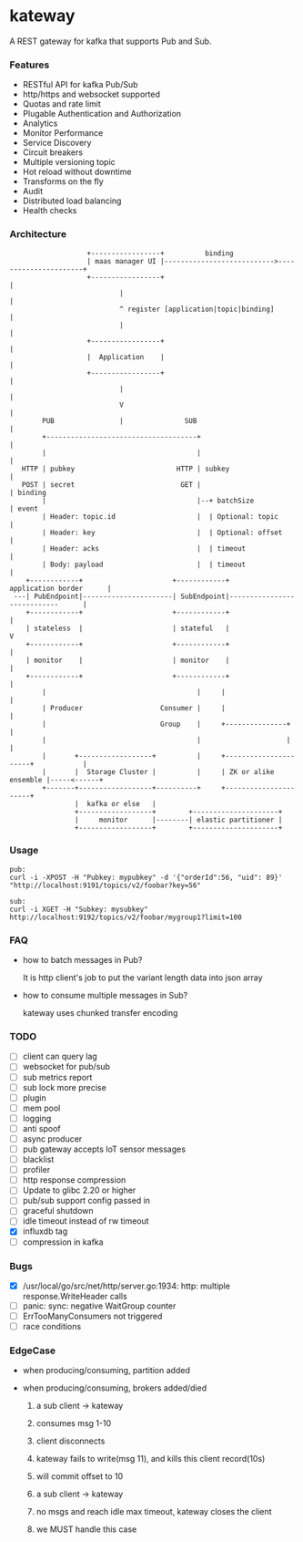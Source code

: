 # kateway

A REST gateway for kafka that supports Pub and Sub.

### Features

- RESTful API for kafka Pub/Sub
- http/https and websocket supported
- Quotas and rate limit
- Plugable Authentication and Authorization
- Analytics
- Monitor Performance
- Service Discovery
- Circuit breakers
- Multiple versioning topic
- Hot reload without downtime
- Transforms on the fly
- Audit
- Distributed load balancing
- Health checks

### Architecture

                       +-----------------+          binding
                       | maas manager UI |--------------------------->----------------------+
                       +-----------------+                                                  |
                               |                                                            |
                               ^ register [application|topic|binding]                       |
                               |                                                            |
                       +-----------------+                                                  |
                       |  Application    |                                                  |
                       +-----------------+                                                  |
                               |                                                            |
                               V                                                            |
            PUB                |               SUB                                          |
            +-------------------------------------+                                         |
            |                                     |                                         |
       HTTP | pubkey                         HTTP | subkey                                  |
       POST | secret                          GET |                                         | binding
            |                                     |--+ batchSize                            | event
            | Header: topic.id                    |  | Optional: topic                      |
            | Header: key                         |  | Optional: offset                     |
            | Header: acks                        |  | timeout                              |
            | Body: payload                       |  | timeout                              |
        +------------+                      +------------+          application border      |
     ---| PubEndpoint|----------------------| SubEndpoint|----------------------------      |
        +------------+                      +------------+                                  |
        | stateless  |                      | stateful   |                                  V
        +------------+                      +------------+                                  |
        | monitor    |                      | monitor    |                                  |
        +------------+                      +------------+                                  |
            |                                     |     |                                   |
            | Producer                   Consumer |     |                                   |
            |                            Group    |     +---------------+                   |
            |                                     |                     |                   |
            |       +------------------+          |     +----------------------+            |
            |       |  Storage Cluster |          |     | ZK or alike ensemble |-----<------+
            +-------+------------------+----------+     +----------------------+
                    |  kafka or else   |
                    +------------------+        +---------------------+
                    |     monitor      |--------| elastic partitioner |
                    +------------------+        +---------------------+


### Usage

    pub:
    curl -i -XPOST -H "Pubkey: mypubkey" -d '{"orderId":56, "uid": 89}' "http://localhost:9191/topics/v2/foobar?key=56"

    sub:
    curl -i XGET -H "Subkey: mysubkey" http://localhost:9192/topics/v2/foobar/mygroup1?limit=100

### FAQ

- how to batch messages in Pub?

  It is http client's job to put the variant length data into json array

- how to consume multiple messages in Sub?

  kateway uses chunked transfer encoding

### TODO

- [ ] client can query lag
- [ ] websocket for pub/sub
- [ ] sub metrics report
- [ ] sub lock more precise 
- [ ] plugin
- [ ] mem pool 
- [ ] logging
- [ ] anti spoof
- [ ] async producer
- [ ] pub gateway accepts IoT sensor messages
- [ ] blacklist
- [ ] profiler
- [ ] http response compression
- [ ] Update to glibc 2.20 or higher
- [ ] pub/sub support config passed in
- [ ] graceful shutdown
- [ ] idle timeout instead of rw timeout
- [X] influxdb tag
- [ ] compression in kafka

### Bugs

- [X] /usr/local/go/src/net/http/server.go:1934: http: multiple response.WriteHeader calls
- [ ] panic: sync: negative WaitGroup counter
- [ ] ErrTooManyConsumers not triggered
- [ ] race conditions

### EdgeCase

- when producing/consuming, partition added
- when producing/consuming, brokers added/died

    1. a sub client -> kateway
    2. consumes msg 1-10
    3. client disconnects 
    4. kateway fails to write(msg 11), and kills this client record(10s)
    5. will commit offset to 10

    1. a sub client -> kateway
    2. no msgs and reach idle max timeout, kateway closes the client
    3. we MUST handle this case

